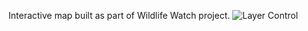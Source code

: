 Interactive map built as part of Wildlife Watch project.
![Layer Control](../screenshot/layer-control.jpg)
